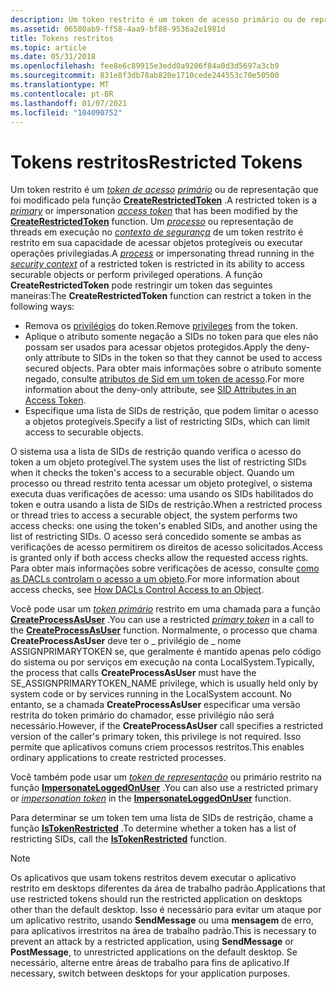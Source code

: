 ```yaml
---
description: Um token restrito é um token de acesso primário ou de representação que foi modificado pela função CreateRestrictedToken.
ms.assetid: 06580ab9-ff58-4aa9-bf88-9536a2e1981d
title: Tokens restritos
ms.topic: article
ms.date: 05/31/2018
ms.openlocfilehash: fee8e6c89915e3edd0a9206f84a0d3d5697a3cb9
ms.sourcegitcommit: 831e8f3db78ab820e1710cede244553c70e50500
ms.translationtype: MT
ms.contentlocale: pt-BR
ms.lasthandoff: 01/07/2021
ms.locfileid: "104090752"
---
```

# <a name="restricted-tokens"></a><span data-ttu-id="c5263-103">Tokens restritos</span><span class="sxs-lookup"><span data-stu-id="c5263-103">Restricted Tokens</span></span>

<span data-ttu-id="c5263-104">Um token restrito é um [*token de acesso*](/windows/desktop/SecGloss/a-gly) [*primário*](/windows/desktop/SecGloss/p-gly) ou de representação que foi modificado pela função [**CreateRestrictedToken**](/windows/win32/api/securitybaseapi/nf-securitybaseapi-createrestrictedtoken) .</span><span class="sxs-lookup"><span data-stu-id="c5263-104">A restricted token is a [*primary*](/windows/desktop/SecGloss/p-gly) or impersonation [*access token*](/windows/desktop/SecGloss/a-gly) that has been modified by the [**CreateRestrictedToken**](/windows/win32/api/securitybaseapi/nf-securitybaseapi-createrestrictedtoken) function.</span></span> <span data-ttu-id="c5263-105">Um [*processo*](/windows/desktop/SecGloss/p-gly) ou representação de threads em execução no [*contexto de segurança*](/windows/desktop/SecGloss/s-gly) de um token restrito é restrito em sua capacidade de acessar objetos protegíveis ou executar operações privilegiadas.</span><span class="sxs-lookup"><span data-stu-id="c5263-105">A [*process*](/windows/desktop/SecGloss/p-gly) or impersonating thread running in the [*security context*](/windows/desktop/SecGloss/s-gly) of a restricted token is restricted in its ability to access securable objects or perform privileged operations.</span></span> <span data-ttu-id="c5263-106">A função **CreateRestrictedToken** pode restringir um token das seguintes maneiras:</span><span class="sxs-lookup"><span data-stu-id="c5263-106">The **CreateRestrictedToken** function can restrict a token in the following ways:</span></span>

-   <span data-ttu-id="c5263-107">Remova os [privilégios](privileges.md) do token.</span><span class="sxs-lookup"><span data-stu-id="c5263-107">Remove [privileges](privileges.md) from the token.</span></span>
-   <span data-ttu-id="c5263-108">Aplique o atributo somente negação a SIDs no token para que eles não possam ser usados para acessar objetos protegidos.</span><span class="sxs-lookup"><span data-stu-id="c5263-108">Apply the deny-only attribute to SIDs in the token so that they cannot be used to access secured objects.</span></span> <span data-ttu-id="c5263-109">Para obter mais informações sobre o atributo somente negado, consulte [atributos de Sid em um token de acesso](sid-attributes-in-an-access-token.md).</span><span class="sxs-lookup"><span data-stu-id="c5263-109">For more information about the deny-only attribute, see [SID Attributes in an Access Token](sid-attributes-in-an-access-token.md).</span></span>
-   <span data-ttu-id="c5263-110">Especifique uma lista de SIDs de restrição, que podem limitar o acesso a objetos protegíveis.</span><span class="sxs-lookup"><span data-stu-id="c5263-110">Specify a list of restricting SIDs, which can limit access to securable objects.</span></span>

<span data-ttu-id="c5263-111">O sistema usa a lista de SIDs de restrição quando verifica o acesso do token a um objeto protegível.</span><span class="sxs-lookup"><span data-stu-id="c5263-111">The system uses the list of restricting SIDs when it checks the token's access to a securable object.</span></span> <span data-ttu-id="c5263-112">Quando um processo ou thread restrito tenta acessar um objeto protegível, o sistema executa duas verificações de acesso: uma usando os SIDs habilitados do token e outra usando a lista de SIDs de restrição.</span><span class="sxs-lookup"><span data-stu-id="c5263-112">When a restricted process or thread tries to access a securable object, the system performs two access checks: one using the token's enabled SIDs, and another using the list of restricting SIDs.</span></span> <span data-ttu-id="c5263-113">O acesso será concedido somente se ambas as verificações de acesso permitirem os direitos de acesso solicitados.</span><span class="sxs-lookup"><span data-stu-id="c5263-113">Access is granted only if both access checks allow the requested access rights.</span></span> <span data-ttu-id="c5263-114">Para obter mais informações sobre verificações de acesso, consulte [como as DACLs controlam o acesso a um objeto](how-dacls-control-access-to-an-object.md).</span><span class="sxs-lookup"><span data-stu-id="c5263-114">For more information about access checks, see [How DACLs Control Access to an Object](how-dacls-control-access-to-an-object.md).</span></span>

<span data-ttu-id="c5263-115">Você pode usar um [*token primário*](/windows/desktop/SecGloss/p-gly) restrito em uma chamada para a função [**CreateProcessAsUser**](/windows/desktop/api/processthreadsapi/nf-processthreadsapi-createprocessasusera) .</span><span class="sxs-lookup"><span data-stu-id="c5263-115">You can use a restricted [*primary token*](/windows/desktop/SecGloss/p-gly) in a call to the [**CreateProcessAsUser**](/windows/desktop/api/processthreadsapi/nf-processthreadsapi-createprocessasusera) function.</span></span> <span data-ttu-id="c5263-116">Normalmente, o processo que chama **CreateProcessAsUser** deve ter o \_ privilégio de \_ nome ASSIGNPRIMARYTOKEN se, que geralmente é mantido apenas pelo código do sistema ou por serviços em execução na conta LocalSystem.</span><span class="sxs-lookup"><span data-stu-id="c5263-116">Typically, the process that calls **CreateProcessAsUser** must have the SE\_ASSIGNPRIMARYTOKEN\_NAME privilege, which is usually held only by system code or by services running in the LocalSystem account.</span></span> <span data-ttu-id="c5263-117">No entanto, se a chamada **CreateProcessAsUser** especificar uma versão restrita do token primário do chamador, esse privilégio não será necessário.</span><span class="sxs-lookup"><span data-stu-id="c5263-117">However, if the **CreateProcessAsUser** call specifies a restricted version of the caller's primary token, this privilege is not required.</span></span> <span data-ttu-id="c5263-118">Isso permite que aplicativos comuns criem processos restritos.</span><span class="sxs-lookup"><span data-stu-id="c5263-118">This enables ordinary applications to create restricted processes.</span></span>

<span data-ttu-id="c5263-119">Você também pode usar um [*token de representação*](/windows/desktop/SecGloss/i-gly) ou primário restrito na função [**ImpersonateLoggedOnUser**](/windows/win32/api/securitybaseapi/nf-securitybaseapi-impersonateloggedonuser) .</span><span class="sxs-lookup"><span data-stu-id="c5263-119">You can also use a restricted primary or [*impersonation token*](/windows/desktop/SecGloss/i-gly) in the [**ImpersonateLoggedOnUser**](/windows/win32/api/securitybaseapi/nf-securitybaseapi-impersonateloggedonuser) function.</span></span>

<span data-ttu-id="c5263-120">Para determinar se um token tem uma lista de SIDs de restrição, chame a função [**IsTokenRestricted**](/windows/win32/api/securitybaseapi/nf-securitybaseapi-istokenrestricted) .</span><span class="sxs-lookup"><span data-stu-id="c5263-120">To determine whether a token has a list of restricting SIDs, call the [**IsTokenRestricted**](/windows/win32/api/securitybaseapi/nf-securitybaseapi-istokenrestricted) function.</span></span>

> [!Note]  
> <span data-ttu-id="c5263-121">Os aplicativos que usam tokens restritos devem executar o aplicativo restrito em desktops diferentes da área de trabalho padrão.</span><span class="sxs-lookup"><span data-stu-id="c5263-121">Applications that use restricted tokens should run the restricted application on desktops other than the default desktop.</span></span> <span data-ttu-id="c5263-122">Isso é necessário para evitar um ataque por um aplicativo restrito, usando **SendMessage** ou uma **mensagem** de erro, para aplicativos irrestritos na área de trabalho padrão.</span><span class="sxs-lookup"><span data-stu-id="c5263-122">This is necessary to prevent an attack by a restricted application, using **SendMessage** or **PostMessage**, to unrestricted applications on the default desktop.</span></span> <span data-ttu-id="c5263-123">Se necessário, alterne entre áreas de trabalho para fins de aplicativo.</span><span class="sxs-lookup"><span data-stu-id="c5263-123">If necessary, switch between desktops for your application purposes.</span></span>

 

 

 
